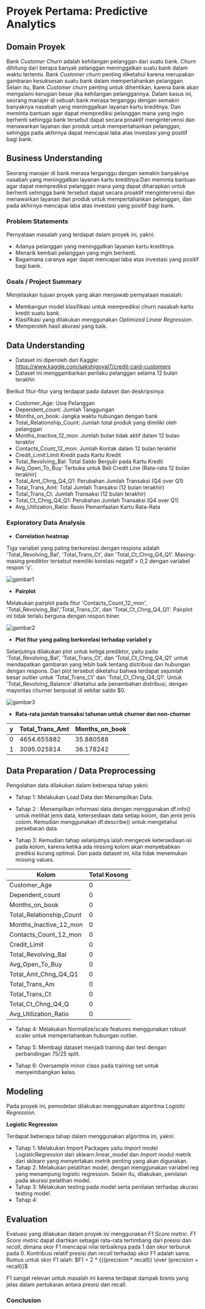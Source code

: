# Proyek Pertama: Predictive Analytics

## Domain Proyek
Bank *Customer Churn* adalah kehilangan pelanggan dari suatu bank. *Churn* dihitung dari berapa banyak pelanggan meninggalkan suatu bank dalam waktu tertentu. Bank *Customer churn* penting diketahui karena merupakan gambaran kesuksesan suatu bank dalam mempertahankan pelanggan. Selain itu, Bank *Customer churn* penting untuk dihentikan, karena bank akan mengalami kerugian besar jika kehilangan pelanggannya. Dalam kasus ini, seorang manajer di sebuah bank merasa terganggu dengan semakin banyaknya nasabah yang meninggalkan layanan kartu kreditnya. Dan meminta bantuan agar dapat memprediksi pelanggan mana yang ingin berhenti sehingga bank tersebut dapat secara proaktif mengintervensi dan menawarkan layanan dan produk untuk mempertahankan pelanggan, sehingga pada akhirnya dapat mencapai laba atas investasi yang positif bagi bank.

## Business Understanding
Seorang manajer di bank merasa terganggu dengan semakin banyaknya nasabah yang meninggalkan layanan kartu kreditnya.Dan meminta bantuan agar dapat memprediksi pelanggan mana yang dapat diharapkan untuk berhenti sehingga bank tersebut dapat secara proaktif mengintervensi dan menawarkan layanan dan produk untuk mempertahankan pelanggan, dan pada akhirnya mencapai laba atas investasi yang positif bagi bank.

### Problem Statements
Pernyataan masalah yang terdapat dalam proyek ini, yakni:
- Adanya pelanggan yang meninggalkan layanan kartu kreditnya.
- Menarik kembali pelanggan yang ingin berhenti.
- Bagaimana caranya agar dapat mencapai laba atas investasi yang positif bagi bank.

### Goals / Project Summary
Menjelaskan tujuan proyek yang akan menjawab pernyataan masalah:
- Membangun model klasifikasi untuk memprediksi churn nasabah kartu kredit suatu bank.
- Klasifikasi yang dilakukan menggunakan *Optimized Linear Regression*.
- Memperoleh hasil akurasi yang baik.

## Data Understanding
- Dataset ini diperoleh dari Kaggle: https://www.kaggle.com/sakshigoyal7/credit-card-customers
- Dataset ini menggambarkan perilaku pelanggan selama 12 bulan terakhir.

Berikut fitur-fitur yang terdapat pada dataset dan deskripsinya:
- Customer_Age: Usia Pelanggan
- Dependent_count: Jumlah Tanggungan
- Months_on_book: Jangka waktu hubungan dengan bank
- Total_Relationship_Count: Jumlah total produk yang dimiliki oleh pelanggan
- Months_Inactive_12_mon: Jumlah bulan tidak aktif dalam 12 bulan terakhir
- Contacts_Count_12_mon: Jumlah Kontak dalam 12 bulan terakhir
- Credit_Limit:Limit Kredit pada Kartu Kredit
- Total_Revolving_Bal: Total Saldo Bergulir pada Kartu Kredit
- Avg_Open_To_Buy: Terbuka untuk Beli Credit Line (Rata-rata 12 bulan terakhir)
- Total_Amt_Chng_Q4_Q1: Perubahan Jumlah Transaksi (Q4 over Q1)
- Total_Trans_Amt: Total Jumlah Transaksi (12 bulan terakhir)
- Total_Trans_Ct: Jumlah Transaksi (12 bulan terakhir)
- Total_Ct_Chng_Q4_Q1: Perubahan Jumlah Transaksi (Q4 over Q1)
- Avg_Utilization_Ratio: Rasio Pemanfaatan Kartu Rata-Rata

### Exploratory Data Analysis

- **Correlation heatmap**

Tiga variabel yang paling berkorelasi dengan respons adalah 'Total_Revolving_Bal', 'Total_Trans_Ct', dan 'Total_Ct_Chng_Q4_Q1'. Masing-masing prediktor tersebut memiliki korelasi negatif > 0,2 dengan variabel respon 'y'.

![gambar1](https://user-images.githubusercontent.com/99348807/204719501-41b9edd6-42bd-48de-b5bf-1efa827b5299.jpg)

- **Pairplot**

Melakukan pairplot pada fitur 'Contacts_Count_12_mon', 'Total_Revolving_Bal','Total_Trans_Ct', dan 'Total_Ct_Chng_Q4_Q1'. Pairplot ini tidak terlalu berguna dengan respon biner.

![gambar2](https://user-images.githubusercontent.com/99348807/204719738-d8e405f7-ff34-45b6-874f-56948f4ac496.jpg)

- **Plot fitur yang paling berkorelasi terhadap variabel y**

Selanjutnya dilakukan plot untuk ketiga prediktor, yaitu pada 'Total_Revolving_Bal', 'Total_Trans_Ct', dan 'Total_Ct_Chng_Q4_Q1' untuk mendapatkan gambaran yang lebih baik tentang distribusi dan hubungan dengan respons. Dari plot tersebut diketahui bahwa terdapat sejumlah besar outlier untuk 'Total_Trans_Ct' dan 'Total_Ct_Chng_Q4_Q1'. Untuk 'Total_Revolving_Balance' diketahui ada penambahan distribusi, dengan mayoritas churner berpusat di sekitar saldo $0.

![gambar3](https://user-images.githubusercontent.com/99348807/204719862-82284263-ef17-4128-a15b-59c7b2d3aed8.jpg)

- **Rata-rata jumlah transaksi tahunan untuk churner dan non-churner**

| y | Total_Trans_Amt | Months_on_book |
|---|-----------------|----------------|
| 0 | 4654.655882     | 35.880588      |
| 1 | 3095.025814     | 36.178242      |

## Data Preparation / Data Preprocessing
Pengolahan data dilakukan dalam beberapa tahap yakni: 
- Tahap 1: Melakukan Load Data dan Menampilkan Data.

- Tahap 2 : Menampilkan informasi data dengan menggunakan df.info() untuk melihat jenis data, ketersediaan data setiap kolom, dan jenis jenis colom. Kemudian menggunakan df.describe() untuk mengetahui persebaran data.

- Tahap 3: Kemudian tahap selanjutnya ialah mengecek ketersediaan isi pada kolom, karena ketika ada missing kolom akan menyebabkan prediksi kurang optimal. Dan pada dataset ini, kita tidak menemukan missing values.

| Kolom                    | Total Kosong |
|--------------------------|--------------|
| Customer_Age             |       0      |
| Dependent_count          |       0      |
| Months_on_book           |       0      |
| Total_Relationship_Count |       0      |
| Months_Inactive_12_mon   |       0      |
| Contacts_Count_12_mon    |       0      |
| Credit_Limit             |       0      |
| Total_Revolving_Bal      |       0      |
| Avg_Open_To_Buy          |       0      |
| Total_Amt_Chng_Q4_Q1     |       0      |
| Total_Trans_Am           |       0      |
| Total_Trans_Ct           |       0      |
| Total_Ct_Chng_Q4_Q       |       0      |
| Avg_Utilization_Ratio    |       0      |

- Tahap 4: Melakukan Normalize/scale features menggunakan robust scaler untuk mempertahankan hubungan outlier.

- Tahap 5: Membagi dataset menjadi training dan test dengan perbandingan 75/25 split.

- Tahap 6: Oversample minor class pada training set untuk menyeimbangkan kelas.

## Modeling 
Pada proyek ini, pemodelan dilakukan menggunakan algoritma *Logistic Regression*.

**Logistic Regression**

Terdapat beberapa tahap dalam menggunakan algoritma ini, yakni:
- Tahap 1: Melakukan Import Packages yaitu *Import* model LogisticRegression dari sklearn.linear_model dan *Import* modul metrik dari sklearn yang menyertakan metrik penting yang akan digunakan.
- Tahap 2: Melakukan pelatihan model, dengan menggunakan variabel reg yang menampung logistic regression. Selain itu, dilakukan, penilaian pada akurasi pelatihan model.
- Tahap 3: Melakukan testing pada model serta penilaian terhadap akurasi testing model.
- Tahap 4: 



## Evaluation
Evaluasi yang dilakukan dalam proyek ini menggunakan *F1 Score metric*. *F1 Score metric* dapat diartikan sebagai rata-rata tertimbang dari presisi dan *recall*, dimana skor F1 mencapai nilai terbaiknya pada 1 dan skor terburuk pada 0. Kontribusi relatif presisi dan *recall* terhadap skor F1 adalah sama. Rumus untuk skor F1 ialah:
$F1 = 2 * {{(precision * recall)} \over (precision + recall)}$

F1 sangat relevan untuk masalah ini karena terdapat dampak bisnis yang jelas dalam pertukaran antara presisi dan recall.

### Conclusion

